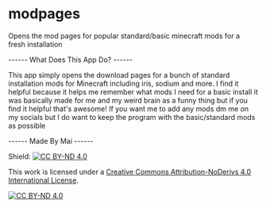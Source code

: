 # modpages
Opens the mod pages for popular standard/basic minecraft mods for a fresh installation

------ What Does This App Do? ------

This app simply opens the download pages for a bunch of standard installation mods for Minecraft including iris, sodium and more. I find it helpful because it helps me remember what mods I need for a basic install it was basically made for me and my weird brain as a funny thing but if you find it helpful that's awesome! If you want me to add any mods dm me on my socials but I do want to keep the program with the basic/standard mods as possible

------ Made By Mai ------

Shield: [![CC BY-ND 4.0][cc-by-nd-shield]][cc-by-nd]

This work is licensed under a
[Creative Commons Attribution-NoDerivs 4.0 International License][cc-by-nd].

[![CC BY-ND 4.0][cc-by-nd-image]][cc-by-nd]

[cc-by-nd]: https://creativecommons.org/licenses/by-nd/4.0/
[cc-by-nd-image]: https://licensebuttons.net/l/by-nd/4.0/88x31.png
[cc-by-nd-shield]: https://img.shields.io/badge/License-CC%20BY--ND%204.0-lightgrey.svg
